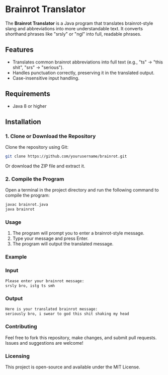 # Brainrot Translator

The **Brainrot Translator** is a Java program that translates brainrot-style slang and abbreviations into more understandable text. It converts shorthand phrases like "srsly" or "ngl" into full, readable phrases.

## Features

- Translates common brainrot abbreviations into full text (e.g., "ts" → "this shit", "srs" → "serious").
- Handles punctuation correctly, preserving it in the translated output.
- Case-insensitive input handling.

## Requirements

- Java 8 or higher

## Installation

### 1. Clone or Download the Repository

Clone the repository using Git:

```bash
git clone https://github.com/yourusername/brainrot.git
```
Or download the ZIP file and extract it.

### 2. Compile the Program
Open a terminal in the project directory and run the following command to compile the program:
```bash
javac brainrot.java
java brainrot
```
### Usage
1) The program will prompt you to enter a brainrot-style message.
2) Type your message and press Enter.
3) The program will output the translated message.

### Example

### Input 
```bash
Please enter your brainrot message:
srsly bro, istg ts smh
```

### Output
```bash
Here is your translated brainrot message:
seriously bro, i swear to god this shit shaking my head
```
### Contributing
Feel free to fork this repository, make changes, and submit pull requests. Issues and suggestions are welcome!

### Licensing
This project is open-source and available under the MIT License.
